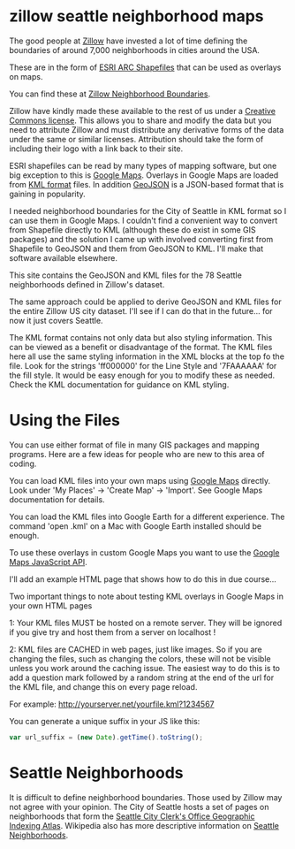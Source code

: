 # zillow seattle neighborhood maps

The good people at [Zillow](http://www.zillow.com/) have invested a lot of time defining the boundaries of around 7,000 neighborhoods in cities around the USA.

These are in the form of [ESRI ARC Shapefiles](http://en.wikipedia.org/wiki/Shapefile) that can be used as overlays on maps.

You can find these at [Zillow Neighborhood Boundaries](http://www.zillow.com/howto/api/neighborhood-boundaries.htm).

Zillow have kindly made these available to the rest of us under a [Creative Commons license](http://creativecommons.org/licenses/by-sa/3.0/). This allows you to share and modify the data but you need to attribute Zillow and must distribute any derivative forms of the data under the same or similar licenses. Attribution should take the form of including their logo with a link back to their site.

ESRI shapefiles can be read by many types of mapping software, but one big exception to this is [Google Maps](https://maps.google.com/). Overlays in Google Maps are loaded from [KML format](http://en.wikipedia.org/wiki/Keyhole_Markup_Language) files. In addition [GeoJSON](http://www.geojson.org/) is a JSON-based format that is gaining in popularity.

I needed neighborhood boundaries for the City of Seattle in KML format so I can use them in Google Maps. I couldn't find a convenient way to convert from Shapefile directly to KML (although these do exist in some GIS packages) and the solution I came up with involved converting first from Shapefile to GeoJSON and them from GeoJSON to KML. I'll make that software available elsewhere.

This site contains the GeoJSON and KML files for the 78 Seattle neighborhoods defined in Zillow's dataset.

The same approach could be applied to derive GeoJSON and KML files for the entire Zillow US city dataset. I'll see if I can do that in the future... for now it just covers Seattle.


The KML format contains not only data but also styling information. This can be viewed as a benefit or disadvantage of the format. The KML files here all use the same styling information in the XML blocks at the top fo the file. Look for the strings 'ff000000' for the Line Style and '7FAAAAAA' for the fill style. It would be easy enough for you to modify these as needed. Check the KML documentation for guidance on KML styling.


# Using the Files

You can use either format of file in many GIS packages and mapping programs. Here are a few ideas for people who are new to this area of coding.

You can load KML files into your own maps using [Google Maps](https://maps.google.com/) directly. Look under 'My Places' -> 'Create Map' -> 'Import'. See Google Maps documentation for details.

You can load the KML files into Google Earth for a different experience. The command 'open <myfile>.kml' on a Mac with Google Earth installed should be enough.

To use these overlays in custom Google Maps you want to use the [Google Maps JavaScript API](https://developers.google.com/maps/documentation/javascript/).

I'll add an example HTML page that shows how to do this in due course...

Two important things to note about testing KML overlays in Google Maps in your own HTML pages

1: Your KML files MUST be hosted on a remote server. They will be ignored if you give try and host them from a server on localhost !

2: KML files are CACHED in web pages, just like images. So if you are changing the files, such as changing the colors, these will not be visible unless you work around the caching issue. The easiest way to do this is to add a question mark followed by a random string at the end of the url for the KML file, and change this on every page reload.

For example: http://yourserver.net/yourfile.kml?1234567

You can generate a unique suffix in your JS like this:

```javascript
var url_suffix = (new Date).getTime().toString();
```


# Seattle Neighborhoods

It is difficult to define neighborhood boundaries. Those used by Zillow may not agree with your opinion. The City of Seattle hosts a set of pages on neighborhoods that form the [Seattle City Clerk's Office Geographic Indexing Atlas](http://clerk.seattle.gov/public/nmaps/neiglist.htm). Wikipedia also has more descriptive information on [Seattle Neighborhoods](http://en.wikipedia.org/wiki/Neighborhoods_in_Seattle).









